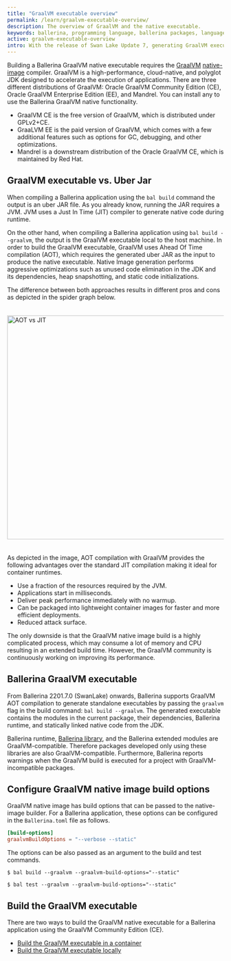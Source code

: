 ```yaml
---
title: "GraalVM executable overview"
permalink: /learn/graalvm-executable-overview/
description: The overview of GraalVM and the native executable. 
keywords: ballerina, programming language, ballerina packages, language-guide, graalvm, native, executable
active: graalvm-executable-overview
intro: With the release of Swan Lake Update 7, generating GraalVM executables is officially supported in Ballerina.
---
```


Building a Ballerina GraalVM native executable requires the [GraalVM](https://www.graalvm.org) [native-image](https://www.graalvm.org/22.3/reference-manual/native-image/) compiler. GraalVM is a high-performance, cloud-native, and polyglot JDK designed to accelerate the execution of applications. There are three different distributions of GraalVM: Oracle GraalVM Community Edition (CE), Oracle GraalVM Enterprise Edition (EE), and Mandrel. You can install any to use the Ballerina GraalVM native functionality.

- GraalVM CE is the free version of GraalVM, which is distributed under GPLv2+CE.
- GraaLVM EE is the paid version of GraalVM, which comes with a few additional features such as options for GC, debugging, and other optimizations.
- Mandrel is a downstream distribution of the Oracle GraalVM CE, which is maintained by Red Hat.

## GraalVM executable vs. Uber Jar

When compiling a  Ballerina application using the `bal build` command the output is an uber JAR file. As you already know, running the JAR requires a JVM. JVM uses a Just In Time (JIT) compiler to generate native code during runtime.

On the other hand, when compiling a Ballerina application using `bal build --graalvm`, the output is the GraalVM executable local to the host machine. In order to build the GraalVM executable, GraalVM uses Ahead Of Time compilation (AOT), which requires the generated uber JAR as the input to produce the native executable. Native Image generation performs aggressive optimizations such as unused code elimination in the JDK and its dependencies, heap snapshotting, and static code initializations.

The difference between both approaches results in different pros and cons as depicted in the spider graph below.

<img src="/learn/images/aot-vs-jit.png" alt="AOT vs JIT" height="520" style="width: auto !important; padding-top: 20px; padding-bottom: 20px">

As depicted in the image, AOT compilation with GraalVM provides the following advantages over the standard JIT compilation making it ideal for container runtimes.
- Use a fraction of the resources required by the JVM.
- Applications start in milliseconds.
- Deliver peak performance immediately with no warmup.
- Can be packaged into lightweight container images for faster and more efficient deployments.
- Reduced attack surface.

The only downside is that the GraalVM native image build is a highly complicated process, which may consume a lot of memory and CPU resulting in an extended build time. However, the GraalVM community is continuously working on improving its performance.

## Ballerina GraalVM executable

From Ballerina 2201.7.0 (SwanLake) onwards, Ballerina supports GraalVM AOT compilation to generate standalone executables by passing the `graalvm` flag in the build command: `bal build --graalvm`. The generated executable contains the modules in the current package, their dependencies, Ballerina runtime, and statically linked native code from the JDK.

Ballerina runtime, [Ballerina library](https://central.ballerina.io/), and the Ballerina extended modules are GraalVM-compatible. Therefore packages developed only using these libraries are also GraalVM-compatible. Furthermore, Ballerina reports warnings when the GraalVM build is executed for a project with GraalVM-incompatible packages.

## Configure GraalVM native image build options

GraalVM native image has build options that can be passed to the native-image builder. For a Ballerina application, these options can be configured in the `Ballerina.toml` file as follows.
```toml
[build-options]
graalvmBuildOptions = "--verbose --static"
```

The options can be also passed as an argument to the build and test commands.
```
$ bal build --graalvm --graalvm-build-options="--static"
```
```
$ bal test --graalvm --graalvm-build-options="--static"
```

## Build the GraalVM executable

There are two ways to build the GraalVM native executable for a Ballerina application using the GraalVM Community Edition (CE).

- [Build the GraalVM executable in a container](/learn/build-the-executable-in-a-container)
- [Build the GraalVM executable locally](/learn/build-the-executable-locally)
